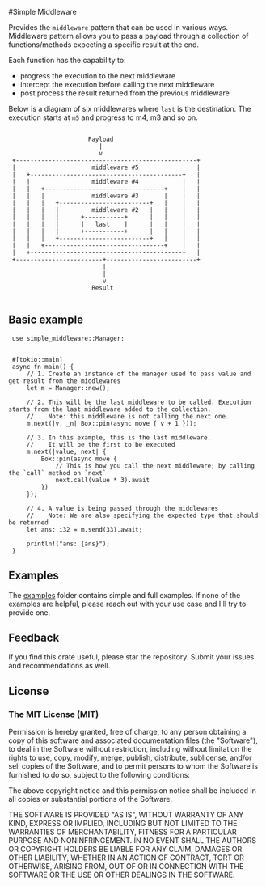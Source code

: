  #Simple Middleware

 Provides the `middleware` pattern that can be used in various ways.
 Middleware pattern allows you to pass a payload through a collection of functions/methods
 expecting a specific result at the end.

 Each function has the capability to:
  - progress the execution to the next middleware
  - intercept the execution before calling the next middleware
  - post process the result returned from the previous middleware

 Below is a diagram of six middlewares where `last` is the destination.
 The execution starts at `m5` and progress to m4, m3 and so on.

```not_rust

                      Payload                        
                         |                           
                         v                           
 +--------------------------------------------------+
 |                     middleware #5                |
 |   +------------------------------------------+   |
 |   |                 middleware #4            |   |
 |   |   +---------------------------------+    |   |
 |   |   |             middleware #3       |    |   |
 |   |   |   +-------------------------+   |    |   |
 |   |   |   |         middleware #2   |   |    |   |
 |   |   |   |      +-----------+      |   |    |   |
 |   |   |   |      |   last    |      |   |    |   |
 |   |   |   |      +-----------+      |   |    |   |
 |   |   |   +-------------------------+   |    |   |
 |   |   +---------------------------------+    |   |
 |   +------------------------------------------+   |
 +------------------------+-------------------------+
                          |                          
                          |                          
                          v                          
                       Result                        
                             
```

 ## Basic example

```
 use simple_middleware::Manager;


 #[tokio::main]
 async fn main() {
     // 1. Create an instance of the manager used to pass value and get result from the middlewares
     let m = Manager::new();

     // 2. This will be the last middleware to be called. Execution starts from the last middleware added to the collection.
     //    Note: this middleware is not calling the next one.
     m.next(|v, _n| Box::pin(async move { v + 1 }));

     // 3. In this example, this is the last middleware.
     //    It will be the first to be executed
     m.next(|value, next| {
         Box::pin(async move {
             // This is how you call the next middleware; by calling the `call` method on `next`
             next.call(value * 3).await
         })
     });

     // 4. A value is being passed through the middlewares
     //    Note: We are also specifying the expected type that should be returned
     let ans: i32 = m.send(33).await;

     println!("ans: {ans}");
 }
```

## Examples

The [examples](https://github.com/shiftrightonce/orsomafo/tree/main/examples) folder contains simple and full examples. If none of the examples are helpful,
please reach out with your use case and I'll  try to provide one.

## Feedback

If you find this crate useful, please star the repository. Submit your issues and recommendations as well.

## License

### The MIT License (MIT)

Permission is hereby granted, free of charge, to any person obtaining a copy of this software and associated documentation files (the "Software"), to deal in the Software without restriction, including without limitation the rights to use, copy, modify, merge, publish, distribute, sublicense, and/or sell copies of the Software, and to permit persons to whom the Software is furnished to do so, subject to the following conditions:

The above copyright notice and this permission notice shall be included in all copies or substantial portions of the Software.

THE SOFTWARE IS PROVIDED "AS IS", WITHOUT WARRANTY OF ANY KIND, EXPRESS OR IMPLIED, INCLUDING BUT NOT LIMITED TO THE WARRANTIES OF MERCHANTABILITY, FITNESS FOR A PARTICULAR PURPOSE AND NONINFRINGEMENT. IN NO EVENT SHALL THE AUTHORS OR COPYRIGHT HOLDERS BE LIABLE FOR ANY CLAIM, DAMAGES OR OTHER LIABILITY, WHETHER IN AN ACTION OF CONTRACT, TORT OR OTHERWISE, ARISING FROM, OUT OF OR IN CONNECTION WITH THE SOFTWARE OR THE USE OR OTHER DEALINGS IN THE SOFTWARE.